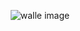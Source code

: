 
<div style="text-align: center;" >

![walle image](https://facile-one.vercel.app/api/og?level=1&commits=30&health=4)

</div>
    